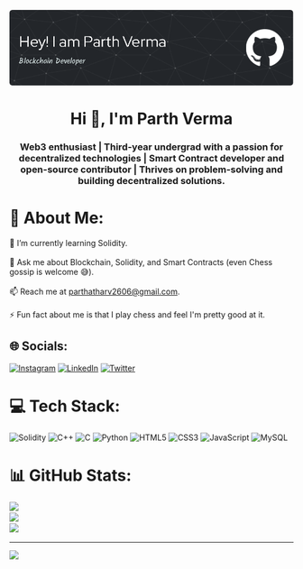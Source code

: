 ![Header Image](https://github.com/infoparth/infoparth/blob/main/github-header-image%20(1).png)
<h1 align="center">Hi 👋, I'm Parth Verma</h1>
<h3 align="center">Web3 enthusiast | Third-year undergrad with a passion for decentralized technologies | Smart Contract developer and open-source contributor | Thrives on problem-solving and building decentralized solutions.</h3>

# 💫 About Me:
🌱 I’m currently learning Solidity.<br><br>💬 Ask me about Blockchain, Solidity, and Smart Contracts (even Chess gossip is welcome 😅).<br><br>📫 Reach me at parthatharv2606@gmail.com.<br><br>⚡ Fun fact about me is that I play chess and feel I'm pretty good at it.<br>


## 🌐 Socials:
[![Instagram](https://img.shields.io/badge/Instagram-%23E4405F.svg?logo=Instagram&logoColor=white)](https://www.instagram.com/v.parth9/) [![LinkedIn](https://img.shields.io/badge/LinkedIn-%230077B5.svg?logo=linkedin&logoColor=white)](https://www.linkedin.com/in/parthverma-/) [![Twitter](https://img.shields.io/badge/Twitter-%231DA1F2.svg?logo=Twitter&logoColor=white)](https://twitter.com/verma_parth79) 

# 💻 Tech Stack:
![Solidity](https://img.shields.io/badge/Solidity-%23363636.svg?style=for-the-badge&logo=solidity&logoColor=white) ![C++](https://img.shields.io/badge/c++-%2300599C.svg?style=for-the-badge&logo=c%2B%2B&logoColor=white) ![C](https://img.shields.io/badge/c-%2300599C.svg?style=for-the-badge&logo=c&logoColor=white) ![Python](https://img.shields.io/badge/python-3670A0?style=for-the-badge&logo=python&logoColor=ffdd54) ![HTML5](https://img.shields.io/badge/html5-%23E34F26.svg?style=for-the-badge&logo=html5&logoColor=white) ![CSS3](https://img.shields.io/badge/css3-%231572B6.svg?style=for-the-badge&logo=css3&logoColor=white) ![JavaScript](https://img.shields.io/badge/javascript-%23323330.svg?style=for-the-badge&logo=javascript&logoColor=%23F7DF1E) ![MySQL](https://img.shields.io/badge/mysql-%2300f.svg?style=for-the-badge&logo=mysql&logoColor=white)
# 📊 GitHub Stats:
![](https://github-readme-stats.vercel.app/api?username=infoparth&theme=dark&hide_border=false&include_all_commits=true&count_private=true)<br/>
![](https://github-readme-streak-stats.herokuapp.com/?user=infoparth&theme=dark&hide_border=false)<br/>
![](https://github-readme-stats.vercel.app/api/top-langs/?username=infoparth&theme=dark&hide_border=false&include_all_commits=true&count_private=true&layout=compact)

<!--## 🐦 Latest Tweet
[![](https://gtce.itsvg.in/api?username=verma_parth79)](https://github.com/VishwaGauravIn/github-twitter-card-embed)
-->

---
[![](https://visitcount.itsvg.in/api?id=infoparth&icon=0&color=0)](https://visitcount.itsvg.in)

<!-- Proudly created with GPRM ( https://gprm.itsvg.in ) -->
